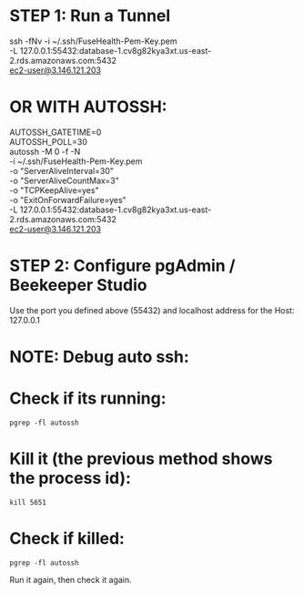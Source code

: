 # STEP 1: Run a Tunnel

ssh -fNv -i ~/.ssh/FuseHealth-Pem-Key.pem \
 -L 127.0.0.1:55432:database-1.cv8g82kya3xt.us-east-2.rds.amazonaws.com:5432 \
ec2-user@3.146.121.203

# OR WITH AUTOSSH:

AUTOSSH_GATETIME=0 \
AUTOSSH_POLL=30 \
autossh -M 0 -f -N \
 -i ~/.ssh/FuseHealth-Pem-Key.pem \
 -o "ServerAliveInterval=30" \
 -o "ServerAliveCountMax=3" \
 -o "TCPKeepAlive=yes" \
 -o "ExitOnForwardFailure=yes" \
 -L 127.0.0.1:55432:database-1.cv8g82kya3xt.us-east-2.rds.amazonaws.com:5432 \
 ec2-user@3.146.121.203

# STEP 2: Configure pgAdmin / Beekeeper Studio

Use the port you defined above (55432) and localhost address for the Host: 127.0.0.1

# NOTE: Debug auto ssh:

# Check if its running:

    pgrep -fl autossh

# Kill it (the previous method shows the process id):

    kill 5651

# Check if killed:

    pgrep -fl autossh

Run it again, then check it again.
